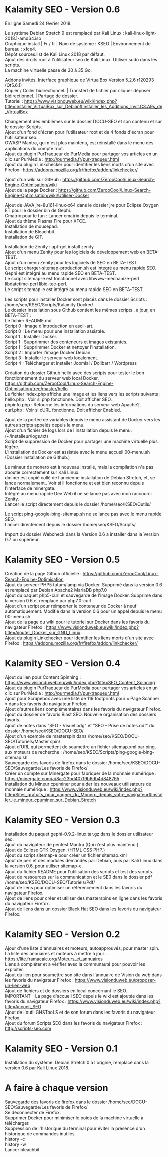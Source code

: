 
# Kalamity SEO - Version 0.6
En ligne Samedi 24 février 2018.

Le système Debian Stretch 9 est remplacé par Kali Linux : kali-linux-light-2018.1-amd64.iso<br/>
Graphique install | Fr / fr | Nom de système : KSEO | Environnement de bureau : xfce4.<br/>
Dépôt sources.list de Kali Linux 2018 par défaut.<br/>
Ajout des droits root à l'utilisateur seo de Kali Linux. Utiliser sudo dans les scripts.<br/>
La machine virtuelle passe de 30 à 35 Go.

Addons invités. Interface graphique de VirtualBox Version 5.2.6 r120293 (Qt5.6.1)<br/>
Copier / Coller bidirectionnel. | Transfert de fichier par cliquer déposer bidirectionnel. | Partage de dossier.<br/>
Tutoriel : https://www.visionduweb.eu/wiki/index.php?title=Installer_VirtualBox_sur_Debian#Installer_les_Additions_invit.C3.A9s_de_VirtualBox<br/>

Changement des emblèmes sur le dossier DOCU-SEO et son contenu et sur le dossier Scripts.<br/>
Ajout d'un fond d'écran pour l'utilisateur root et de 4 fonds d'écran pour l'utilisateur seo.<br/>
OWASP Mantra, qui n'est plus maintenu, est réinstallé dans le menu des applications du compte root.<br/>
Ajout du plugin PurTraqueur de PurMedia pour partager vos articles en un clic sur PurMedia : http://purmedia.fr/pur-traqueur.html<br/>
Ajout du plugin Linkchecker pour identifier les liens morts d'un site avec Firefox : https://addons.mozilla.org/fr/firefox/addon/linkchecker/<br/>

Ajout d'un wiki sur GitHub : https://github.com/ZerooCool/Linux-Search-Engine-Optimisation/wiki<br/>
Ajout de la page Docker : https://github.com/ZerooCool/Linux-Search-Engine-Optimisation/wiki/Utiliser-Docker<br/>

Ajout de JAVA jre-8u161-linux-x64 dans le dossier jre pour Eclipse Oxygen ET pour le dossier bin de Gephi.<br/>
Cmatrix pour le fun : Lancer cmatrix depuis le terminal.<br/>
Ajout du thème Plasma Fire pour XFCE.<br/>
Installation de mousepad.<br/>
Installation de Bleachbit.<br/>
Installation de GIT.<br/>

Installation de Zenity : apt-get install zenity<br/>
Ajout d'un menu Zenity pour les logiciels de développement web en BETA-TEST.<br/>
Ajout d'un menu Zenity pour les logiciels de SEO en BETA-TEST.<br/>
Le script charger-sitemap-production.sh est intégré au menu rapide SEO.<br/>
Gephi est intégré au menu rapide SEO en BETA-TEST.<br/>
Le script sitemap-e est fonctionnel avec libwww-mechanize-perl libdatetime-perl libio-tee-perl.<br/>
Le script sitemap-e est intégré au menu rapide SEO en BETA-TEST.<br/>

Les scripts pour installer Docker sont placés dans le dossier Scripts : /home/seo/KSEO/Scripts/Kalamity Docker/<br/>
Le dossier installation sous Github contient les mêmes scripts , à jour, en BETA-TEST :<br/>
Le fichier README.md<br/>
Script 0 : Image d'introduction en ascii-art.<br/>
Script 0 : Le menu pour une installation assistée.<br/>
Script 1 : Installer Docker.<br/>
Script 1 : Supprimmer des conteneurs et images existantes.<br/>
Script 1 : Supprimmer Docker et nettoyer l'installation.<br/>
Script 2 : Importer l'image Docker Debian.<br/>
Script 3 : Installer le serveur web localement.<br/>
Script 4 : Télécharger et installer Joomla! / Dolibarr / Wordpress<br/>

Création du dossier Github hello avec des scripts pour tester le bon fonctionnement du serveur web local Docker.<br/>
https://github.com/ZerooCool/Linux-Search-Engine-Optimisation/tree/master/hello<br/>
Le fichier index.php affiche une image et les liens vers les scripts suivants :<br/>
hello.php : Voir si php fonctionne. Doit afficher SEO.<br/>
phpinfo.php : Retourne les informations du serveur web Apache2.<br/>
curl.php : Voir si cURL fonctionne. Doit afficher Enabled.<br/>

Ajout de la portée de variables depuis le menu assistant de Docker vers les autres scripts appelés depuis le menu.<br/>
Ajout d'un fichier de logs lors de l'installation depuis le menu. (~/installeur/logs.txt)<br/>
Script de suppression de Docker pour partager une machine virtuelle plus légère.<br/>
L'installation de Docker est assistée avec le menu accueil 00-menu.sh (Dossier installation de Github.)<br/>

Le mineur de monero est à nouveau installé, mais la compilation n'a pas aboutie correctement sur Kali Linux.<br/>
dminer est copié collé de l'ancienne installation de Debian Stretch, et, se lance normalement..
Voir si il fonctionne et est bien reconnu depuis l'interface de minergate.<br/>
Intégré au menu rapide Dev Web il ne se lance pas avec mon raccourci Zenity.<br/>
Lancer le script directement depuis le dossier /home/seo/KSEO/Outils/<br/>

Le script ping-google-bing-sitemap.sh ne se lance pas avec le menu rapide SEO.<br/>
Lancer directement depuis le dossier /home/seo/KSEO/Scripts/<br/>

Import du dossier Webcheck dans la Version 0.6 a installer dans la Version 0.7 ou supérieur.

# Kalamity SEO - Version 0.5
Création de la page Github officielle : https://github.com/ZerooCool/Linux-Search-Engine-Optimisation<br/>
Ajout du serveur PHP5 tutum/lamp via Docker. Supprimé dans la version 0.6 et remplacé par Debian Apache2 MariaDB php7.0<br/>
Ajout du paquet php5-curl et sauvegarde de l'image Docker. Supprimé dans la version 0.6 et remplacé par php7.0-curl<br/>
Ajout d'un script pour réimporter le conteneur de Docker à neuf automatiquement. Modifié dans la version 0.6 pour un appel depuis le menu 00-menu.sh<br/>
Ajout de la page du wiki pour le tutoriel sur Docker dans les favoris du navigateur Firefox : https://www.visionduweb.eu/wiki/index.php?title=Ajouter_Docker_sur_GNU_Linux<br/>
Ajout du plugin Linkchecker pour identifier les liens morts d'un site avec Firefox : https://addons.mozilla.org/fr/firefox/addon/linkchecker/<br/>

# Kalamity SEO - Version 0.4
Ajout du lien pour Content Spinning : https://www.visionduweb.eu/wiki/index.php?title=SEO_Content_Spinning<br/>
Ajout du plugin PurTraqueur de PurMedia pour partager vos articles en un clic sur PurMedia : http://purmedia.fr/pur-traqueur.html<br/>
Ajout pour Scrapebox avec une liste de 119 footprints pour « Page Scanner » dans les favoris du navigateur Firefox.<br/>
Ajout d'autres liens complémentaires dans les favoris du navigateur Firefox.<br/>
Ajout du dossier de favoris Blast SEO. Nouvelle organisation des dossiers favoris. <br/>
Ajout de notes dans "SEO - Visuel.odg" et "SEO - Prise de notes.odt" du dossier /home/seo/KSEO/DOCU-SEO/<br/>
Ajout d'un exemple de masterspin dans /home/seo/KSEO/DOCU-SEO/Tutoriels/Master spin/<br/>
Ajout d'URL qui permettent de soumettre un fichier sitemap.xml par ping, aux moteurs de recherche : /home/seo/KSEO/Scripts/ping-google-bing-sitemap.sh<br/>
Sauvegarde des favoris de firefox dans le dossier /home/seo/KSEO/DOCU-SEO/Sauvegarde/Les favoris de Firefox/<br/>
Créer un compte sur Minergate pour fabriquer de la monnaie numérique : https://minergate.com/a/8ac23bd407f9b6db4d848765<br/>
Installation du Mineur cpuminer pour aider les nouveaux utilisateurs de monnaie numérique : https://www.visionduweb.eu/wiki/index.php?title=Sites_gratuits_pour_gagner_du_Monero_depuis_votre_navigateur#Installer_le_mineur_cpuminer_sur_Debian_Stretch

# Kalamity SEO - Version 0.3
Installation du paquet gephi-0.9.2-linux.tar.gz dans le dossier utilisateur seo.<br/>
Ajout du navigateur de pentest Mantra (Qui n'est plus maintenu.)<br/>
Ajout de Eclipse GTK Oxygen. (HTML CSS PHP.)<br/>
Ajout du script sitemap-e pour créer un fichier sitemap.xml<br/>
Ajout de perl et des modules demandés par Debian, puis par Kali Linux dans la version 0.6, pour utiliser sitemap-e.<br/>
Ajout du fichier README pour l'utilisation des scripts et test des scripts.<br/>
Ajout de ressources sur la communication et le SE0 dans le dossier pdf /home/seo/KSEO/DOCU-SEO/Tutoriels/Pdf/<br/>
Ajout de liens pour optimiser un référencement dans les favoris du navigateur Firefox.<br/>
Ajout de liens pour créer et utiliser des masterspins en ligne dans les favoris du navigateur Firefox.<br/>
Ajout de liens dans un dossier Black Hat SEO dans les favoris du navigateur Firefox.

# Kalamity SEO - Version 0.2
Ajour d'une liste d'annuaires et moteurs, autoapprouvés, pour master spin.<br/>
La liste des annuaires et moteurs à mettre à jour : https://lite.framacalc.org/Moteurs_et_annuaires<br/>
Liens à compléter et a vérifier avec la communauté pour pouvoir les exploiter.<br/>
Ajout du lien pour soumettre son site dans l'annuaire de Vision du web dans les favoris du navigateur Firefox : https://www.visionduweb.eu/proposer-un-lien-web<br/>
Ajout de fichiers et de dossiers en local concernant le SEO.<br/>
IMPORTANT - La page d'accueil SEO depuis le wiki est ajoutée dans les favoris du navigateur Firefox : https://www.visionduweb.eu/wiki/index.php?title=Accueil_SEO<br/>
Ajout de l'outil GHSTooLS et de son forum dans les favoris du navigateur Firefox.<br/>
Ajout du forum Scripts SEO dans les favoris du navigateur Firefox : http://scripts-seo.com

# Kalamity SEO - Version 0.1
Installation du système. Debian Stretch 0 à l'origine, remplacé dans la version 0.6 par Kali Linux 2018.

# A faire à chaque version
Sauvegarde des favoris de firefox dans le dossier /home/seo/DOCU-SEO/Sauvegarde/Les favoris de Firefox/<br/>
Se déconnecter de Firefox.<br/>
Supprimer Docker pour minimiser le poids de la machine virtuelle à télécharger.<br/>
Suppression de l'historique du terminal pour éviter la présence d'un historique de commandes inutiles.<br/>
history -c<br/>
history -w<br/>
Lancer bleachbit.
